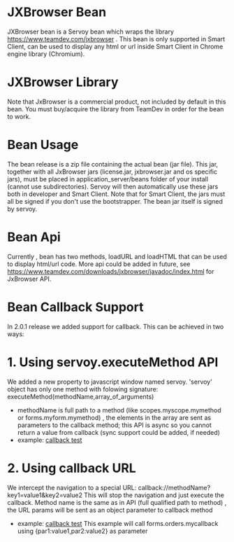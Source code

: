 # JXBrowser Bean

JXBrowser bean is a Servoy bean which wraps the library https://www.teamdev.com/jxbrowser . This bean is only supported in Smart Client, can be used to display any html or url inside Smart Client in Chrome engine library (Chromium). 

# JXBrowser Library

Note that JxBrowser is a commercial product, not included by default in this bean. You must buy/acquire the library from TeamDev in order for the bean to work.

# Bean Usage

The bean release is a zip file containing the actual bean (jar file). This jar, together with all JxBrowser jars (license.jar, jxbrowser.jar and os specific jars), must be placed in application_server/beans folder of your install (cannot use subdirectories). Servoy  will then automatically use these jars both in developer and Smart Client. Note that for Smart Client, the jars must all be signed if you don't use the bootstrapper. The bean jar itself is signed by servoy. 

# Bean Api

Currently , bean has two methods, loadURL and loadHTML that can be used to display html/url code. More api could be added in future, see https://www.teamdev.com/downloads/jxbrowser/javadoc/index.html for JxBrowser API.

# Bean Callback Support

In 2.0.1 release we added support for callback. This can be achieved in two ways:
# 1. Using servoy.executeMethod API
  We added a new property to javascript window named servoy. 'servoy' object has only one method with folowing signature:
  executeMethod(methodName,array_of_arguments)
  - methodName is full path to a method (like scopes.myscope.mymethod or forms.myform.mymethod) , the elements in the array are sent as     parameters to the callback method; this API is async so you cannot return a value from callback (sync support could be added, if         needed)
  - example: <a href="javascript:servoy.executeMethod('forms.orders.mycallback',['par1','par2','par3'])">callback test</a>
# 2. Using callback URL
  We intercept the navigation to a special URL:
  callback://methodName?key1=value1&key2=value2
  This will stop the navigation and just execute the callback. Method name is the same as in API (full qualified path to method) , the     URL params will be sent as an object parameter to callback method
  - example: <a href="callback://forms.orders.mycallback?par1=value1&par2=value2">callback test</a>
  This example will call forms.orders.mycallback using {par1:value1,par2:value2} as parameter
